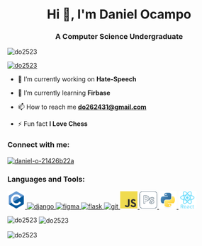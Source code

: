<h1 align="center">Hi 👋, I'm Daniel Ocampo</h1>
<h3 align="center">A Computer Science Undergraduate</h3>

<p align="left"> <img src="https://komarev.com/ghpvc/?username=do2523&label=Profile%20views&color=0e75b6&style=flat" alt="do2523" /> </p>

<p align="left"> <a href="https://github.com/ryo-ma/github-profile-trophy"><img src="https://github-profile-trophy.vercel.app/?username=do2523" alt="do2523" /></a> </p>

- 🔭 I’m currently working on **Hate-Speech**

- 🌱 I’m currently learning **Firbase**

- 📫 How to reach me **do262431@gmail.com**

- ⚡ Fun fact **I Love Chess**

<h3 align="left">Connect with me:</h3>
<p align="left">
<a href="https://linkedin.com/in/daniel-o-21426b22a" target="blank"><img align="center" src="https://raw.githubusercontent.com/rahuldkjain/github-profile-readme-generator/master/src/images/icons/Social/linked-in-alt.svg" alt="daniel-o-21426b22a" height="30" width="40" /></a>
</p>

<h3 align="left">Languages and Tools:</h3>
<p align="left"> <a href="https://www.cprogramming.com/" target="_blank" rel="noreferrer"> <img src="https://raw.githubusercontent.com/devicons/devicon/master/icons/c/c-original.svg" alt="c" width="40" height="40"/> </a> <a href="https://www.djangoproject.com/" target="_blank" rel="noreferrer"> <img src="https://cdn.worldvectorlogo.com/logos/django.svg" alt="django" width="40" height="40"/> </a> <a href="https://www.figma.com/" target="_blank" rel="noreferrer"> <img src="https://www.vectorlogo.zone/logos/figma/figma-icon.svg" alt="figma" width="40" height="40"/> </a> <a href="https://flask.palletsprojects.com/" target="_blank" rel="noreferrer"> <img src="https://www.vectorlogo.zone/logos/pocoo_flask/pocoo_flask-icon.svg" alt="flask" width="40" height="40"/> </a> <a href="https://git-scm.com/" target="_blank" rel="noreferrer"> <img src="https://www.vectorlogo.zone/logos/git-scm/git-scm-icon.svg" alt="git" width="40" height="40"/> </a> <a href="https://developer.mozilla.org/en-US/docs/Web/JavaScript" target="_blank" rel="noreferrer"> <img src="https://raw.githubusercontent.com/devicons/devicon/master/icons/javascript/javascript-original.svg" alt="javascript" width="40" height="40"/> </a> <a href="https://www.photoshop.com/en" target="_blank" rel="noreferrer"> <img src="https://raw.githubusercontent.com/devicons/devicon/master/icons/photoshop/photoshop-line.svg" alt="photoshop" width="40" height="40"/> </a> <a href="https://www.python.org" target="_blank" rel="noreferrer"> <img src="https://raw.githubusercontent.com/devicons/devicon/master/icons/python/python-original.svg" alt="python" width="40" height="40"/> </a> <a href="https://reactjs.org/" target="_blank" rel="noreferrer"> <img src="https://raw.githubusercontent.com/devicons/devicon/master/icons/react/react-original-wordmark.svg" alt="react" width="40" height="40"/> </a> </p>

<p><img align="left" src="https://github-readme-stats.vercel.app/api/top-langs?username=do2523&show_icons=true&locale=en&layout=compact" alt="do2523" /></p>

<p>&nbsp;<img align="center" src="https://github-readme-stats.vercel.app/api?username=do2523&show_icons=true&locale=en" alt="do2523" /></p>

<p><img align="center" src="https://github-readme-streak-stats.herokuapp.com/?user=do2523&" alt="do2523" /></p>
